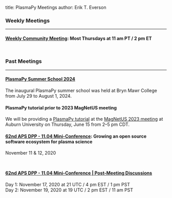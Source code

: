 title: PlasmaPy Meetings
author: Erik T. Everson

### Weekly Meetings

----

#### [Weekly Community Meeting](./weekly): Most Thursdays at 11 am PT / 2 pm ET

<div style="height: 12px"><!-- Adding vertical whitespace --></div>


### Past Meetings

----

#### [PlasmaPy Summer School 2024](./summer-school-2024)

The inaugural PlasmaPy summer school was held at Bryn Mawr College
from July 29 to August 1, 2024.

#### PlasmaPy tutorial prior to 2023 MagNetUS meeting

We will be providing a [PlasmaPy tutorial](./magnetus2023) at the
[MagNetUS 2023 meeting](https://sites.google.com/view/magnetus2023/home?authuser=0)
at Auburn University on Thursday, June 15 from 2–5 pm CDT.

#### [62nd APS DPP - 11.04 Mini-Conference](https://engage.aps.org/dpp/meetings/annual-meeting/mini-conferences): Growing an open source software ecosystem for plasma science
November 11 & 12, 2020

<div style="height: 12px"><!-- Adding vertical whitespace --></div>

#### [62nd APS DPP - 11.04 Mini-Conference | Post-Meeting Discussions](./aps/62nd_dpp_mini_conf_followups)
Day 1: November 17, 2020 at 21 UTC / 4 pm EST / 1 pm PST<br/>
Day 2: November 19, 2020 at 19 UTC / 2 pm EST / 11 am PST
